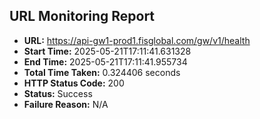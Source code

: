 ## URL Monitoring Report

- **URL:** https://api-gw1-prod1.fisglobal.com/gw/v1/health
- **Start Time:** 2025-05-21T17:11:41.631328
- **End Time:** 2025-05-21T17:11:41.955734
- **Total Time Taken:** 0.324406 seconds
- **HTTP Status Code:** 200
- **Status:** Success
- **Failure Reason:** N/A
